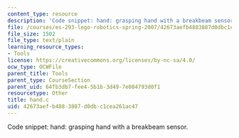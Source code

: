 ```yaml
---
content_type: resource
description: 'Code snippet: hand: grasping hand with a breakbeam sensor.'
file: /courses/es-293-lego-robotics-spring-2007/42673aefb4883887d0dbc1cea261ac47_hand.c
file_size: 1502
file_type: text/plain
learning_resource_types:
- Tools
license: https://creativecommons.org/licenses/by-nc-sa/4.0/
ocw_type: OCWFile
parent_title: Tools
parent_type: CourseSection
parent_uid: 64fb3db7-fee4-5b1b-3d49-7e084793d0f1
resourcetype: Other
title: hand.c
uid: 42673aef-b488-3887-d0db-c1cea261ac47
---
```

Code snippet: hand: grasping hand with a breakbeam sensor.